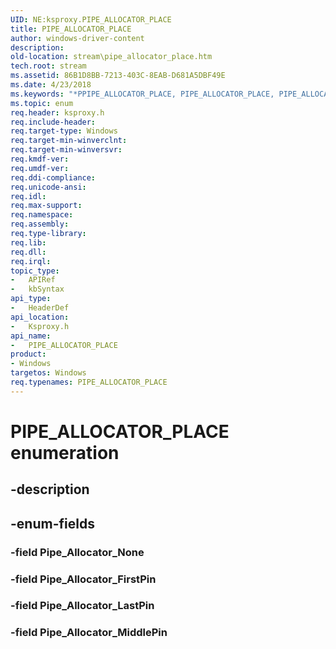 ```yaml
---
UID: NE:ksproxy.PIPE_ALLOCATOR_PLACE
title: PIPE_ALLOCATOR_PLACE
author: windows-driver-content
description: 
old-location: stream\pipe_allocator_place.htm
tech.root: stream
ms.assetid: 86B1D8BB-7213-403C-8EAB-D681A5DBF49E
ms.date: 4/23/2018
ms.keywords: "*PPIPE_ALLOCATOR_PLACE, PIPE_ALLOCATOR_PLACE, PIPE_ALLOCATOR_PLACE enumeration [Streaming Media Devices], Pipe_Allocator_FirstPin, Pipe_Allocator_LastPin, Pipe_Allocator_MiddlePin, Pipe_Allocator_None, ksproxy/PIPE_ALLOCATOR_PLACE, ksproxy/Pipe_Allocator_FirstPin, ksproxy/Pipe_Allocator_LastPin, ksproxy/Pipe_Allocator_MiddlePin, ksproxy/Pipe_Allocator_None, stream.pipe_allocator_place"
ms.topic: enum
req.header: ksproxy.h
req.include-header: 
req.target-type: Windows
req.target-min-winverclnt: 
req.target-min-winversvr: 
req.kmdf-ver: 
req.umdf-ver: 
req.ddi-compliance: 
req.unicode-ansi: 
req.idl: 
req.max-support: 
req.namespace: 
req.assembly: 
req.type-library: 
req.lib: 
req.dll: 
req.irql: 
topic_type:
-	APIRef
-	kbSyntax
api_type:
-	HeaderDef
api_location:
-	Ksproxy.h
api_name:
-	PIPE_ALLOCATOR_PLACE
product:
- Windows
targetos: Windows
req.typenames: PIPE_ALLOCATOR_PLACE
---
```


# PIPE_ALLOCATOR_PLACE enumeration


## -description





## -enum-fields




### -field Pipe_Allocator_None


### -field Pipe_Allocator_FirstPin


### -field Pipe_Allocator_LastPin


### -field Pipe_Allocator_MiddlePin

